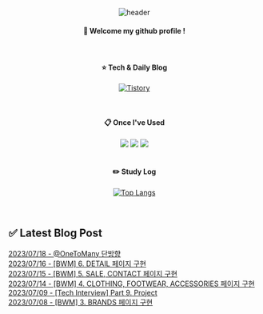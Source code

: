 
<div align="center"> 

![header](https://capsule-render.vercel.app/api?type=waving&color=000000&height=150&section=header&text=Baeg-won&fontColor=ffffff&fontSize=70&animation=fadeIn&fontAlignY=55&desc=%20&descAlignY=62&descAlign=62)
  
####  :wave: Welcome my github profile !
  
<br/>

####  :star: Tech & Daily Blog
<a href="https://daegwonkim.tistory.com/"><img alt="Tistory" src ="https://img.shields.io/badge/Tistory-white.svg?&style=for-the-badge"/></a>

<br/>
  
####  :clipboard: Once I've Used
<img src="https://img.shields.io/badge/JAVA-007396?style=for-the-badge&logo=Java&logoColor=white">
<img src="https://img.shields.io/badge/Spring-6DB33F?style=for-the-badge&logo=Spring&logoColor=white">
<img src="https://img.shields.io/badge/MySQL-4479A1?style=for-the-badge&logo=MySQL&logoColor=white">

<br/>
<br/>

#### :pencil2: Study Log
[![Top Langs](https://github-readme-stats.vercel.app/api/top-langs/?username=Baeg-won&layout=compact&show_icons=true)](https://github.com/anuraghazra/github-readme-stats)

</div>

<br/>

## ✅ Latest Blog Post

[2023/07/18 - @OneToMany 단방향](https://daegwonkim.tistory.com/464) <br/>
[2023/07/16 - [BWM] 6. DETAIL 페이지 구현](https://daegwonkim.tistory.com/463) <br/>
[2023/07/15 - [BWM] 5. SALE, CONTACT 페이지 구현](https://daegwonkim.tistory.com/462) <br/>
[2023/07/14 - [BWM] 4. CLOTHING, FOOTWEAR, ACCESSORIES 페이지 구현](https://daegwonkim.tistory.com/461) <br/>
[2023/07/09 - [Tech Interview] Part 9. Project](https://daegwonkim.tistory.com/460) <br/>
[2023/07/08 - [BWM] 3. BRANDS 페이지 구현](https://daegwonkim.tistory.com/459) <br/>
